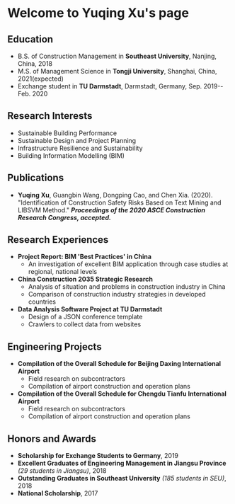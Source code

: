 # Welcome to Yuqing Xu's page

## Education
* B.S. of Construction Management in **Southeast University**, Nanjing, China, 2018
* M.S. of Management Science in **Tongji University**, Shanghai, China, 2021(expected)
* Exchange student in **TU Darmstadt**, Darmstadt, Germany, Sep. 2019--Feb. 2020



## Research Interests
* Sustainable Building Performance
* Sustainable Design and Project Planning
* Infrastructure Resilience and Sustainability
* Building Information Modelling (BIM)



## Publications
* **Yuqing Xu**, Guangbin Wang, Dongping Cao, and Chen Xia. (2020). "Identification of Construction Safety Risks Based on Text Mining and LIBSVM Method." ***Proceedings of the 2020 ASCE Construction Research Congress, accepted.***



## Research Experiences
* **Project Report: BIM 'Best Practices' in China**
  * An investigation of excellent BIM application through case studies at regional, national levels
* **China Construction 2035 Strategic Research**
  * Analysis of situation and problems in construction industry in China
  * Comparison of construction industry strategies in developed countries
* **Data Analysis Software Project at TU Darmstadt**
  * Design of a JSON conference template
  * Crawlers to collect data from websites
 
 
 
## Engineering Projects
* **Compilation of the Overall Schedule for Beijing Daxing International Airport**
  * Field research on subcontractors
  * Compilation of airport construction and operation plans
* **Compilation of the Overall Schedule for Chengdu Tianfu International Airport**
  * Field research on subcontractors
  * Compilation of airport construction and operation plans
  
  
  
## Honors and Awards
* **Scholarship for Exchange Students to Germany**, 2019
* **Excellent Graduates of Engineering Management in Jiangsu Province** *(29 students in Jiangsu)*, 2018
* **Outstanding Graduates in Southeast University** *(185 students in SEU)*, 2018
* **National Scholarship**, 2017
 
